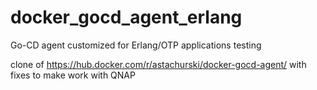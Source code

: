 # docker_gocd_agent_erlang
Go-CD agent customized for Erlang/OTP applications testing

clone of https://hub.docker.com/r/astachurski/docker-gocd-agent/
with fixes to make work with QNAP
